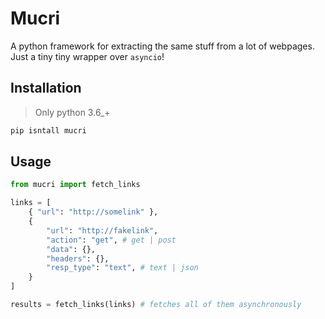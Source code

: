 # Mucri

A python framework for extracting the same stuff from a lot of webpages.
Just a tiny tiny wrapper over `asyncio`!


## Installation

> Only python 3.6_+

```sh
pip isntall mucri
```

## Usage

```python
from mucri import fetch_links

links = [
    { "url": "http://somelink" },
    {
        "url": "http://fakelink",
        "action": "get", # get | post
        "data": {},
        "headers": {},
        "resp_type": "text", # text | json
    }
]

results = fetch_links(links) # fetches all of them asynchronously

```
